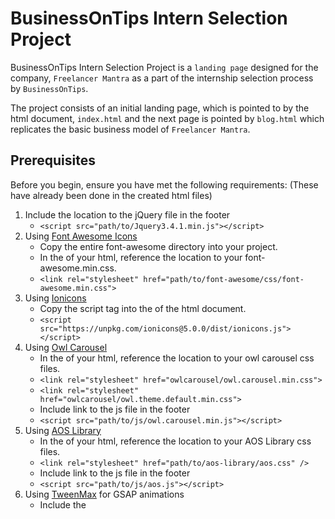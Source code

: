 # BusinessOnTips Intern Selection Project

BusinessOnTips Intern Selection Project is a `landing page` designed for the company, `Freelancer Mantra` as a part of the internship selection process by `BusinessOnTips`.

The project consists of an initial landing page, which is pointed to by the html document, `index.html` and the next page is pointed by `blog.html` which replicates the basic business model of `Freelancer Mantra`.

## Prerequisites

Before you begin, ensure you have met the following requirements: (These have already been done in the created html files)
<!--- These are just example requirements. Add, duplicate or remove as required --->
1. Include the location to the jQuery file in the footer
   * `<script src="path/to/Jquery3.4.1.min.js"></script>`
2. Using [Font Awesome Icons](https://fontawesome.com/v4.7.0/get-started/)
   * Copy the entire font-awesome directory into your project.
   * In the <head> of your html, reference the location to your font-awesome.min.css. 
   * `<link rel="stylesheet" href="path/to/font-awesome/css/font-awesome.min.css">`
3. Using [Ionicons](https://ionicons.com/usage)
   * Copy the script tag into the <head> of the html document.
   * `<script src="https://unpkg.com/ionicons@5.0.0/dist/ionicons.js"></script>`
4. Using [Owl Carousel](https://owlcarousel2.github.io/OwlCarousel2/docs/started-installation.html)
   * In the <head> of your html, reference the location to your owl carousel css files.
   * `<link rel="stylesheet" href="owlcarousel/owl.carousel.min.css">`
   * `<link rel="stylesheet" href="owlcarousel/owl.theme.default.min.css">`
   * Include link to the js file in the footer
   * `<script src="path/to/js/owl.carousel.min.js"></script>`
5. Using [AOS Library](https://michalsnik.github.io/aos/)
   * In the <head> of your html, reference the location to your AOS Library css files.
   * `<link rel="stylesheet" href="path/to/aos-library/aos.css" />`
   * Include link to the js file in the footer
   * `<script src="path/to/js/aos.js"></script>`
6. Using [TweenMax](https://greensock.com/tweenmax/) for GSAP animations 
   * Include the <script> tag in the <head> of your html
   * `<script src="https://cdnjs.cloudflare.com/ajax/libs/gsap/2.1.2/TweenMax.min.js"></script>`

## Contact

If you want to contact me you can reach me at <ranitnathrn88@gmail.com>.
